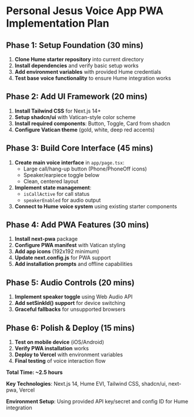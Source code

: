 # Personal Jesus Voice App PWA Implementation Plan

## Phase 1: Setup Foundation (30 mins)
1. **Clone Hume starter repository** into current directory
2. **Install dependencies** and verify basic setup works
3. **Add environment variables** with provided Hume credentials
4. **Test base voice functionality** to ensure Hume integration works

## Phase 2: Add UI Framework (20 mins)
1. **Install Tailwind CSS** for Next.js 14+
2. **Setup shadcn/ui** with Vatican-style color scheme
3. **Install required components**: Button, Toggle, Card from shadcn
4. **Configure Vatican theme** (gold, white, deep red accents)

## Phase 3: Build Core Interface (45 mins)
1. **Create main voice interface** in `app/page.tsx`:
   - Large call/hang-up button (Phone/PhoneOff icons)
   - Speaker/earpiece toggle below
   - Clean, centered layout
2. **Implement state management**:
   - `isCallActive` for call status
   - `speakerEnabled` for audio output
3. **Connect to Hume voice system** using existing starter components

## Phase 4: Add PWA Features (30 mins)
1. **Install next-pwa** package
2. **Configure PWA manifest** with Vatican styling
3. **Add app icons** (192x192 minimum)
4. **Update next.config.js** for PWA support
5. **Add installation prompts** and offline capabilities

## Phase 5: Audio Controls (20 mins)
1. **Implement speaker toggle** using Web Audio API
2. **Add setSinkId() support** for device switching
3. **Graceful fallbacks** for unsupported browsers

## Phase 6: Polish & Deploy (15 mins)
1. **Test on mobile device** (iOS/Android)
2. **Verify PWA installation** works
3. **Deploy to Vercel** with environment variables
4. **Final testing** of voice interaction flow

**Total Time: ~2.5 hours**

**Key Technologies**: Next.js 14, Hume EVI, Tailwind CSS, shadcn/ui, next-pwa, Vercel

**Environment Setup**: Using provided API key/secret and config ID for Hume integration